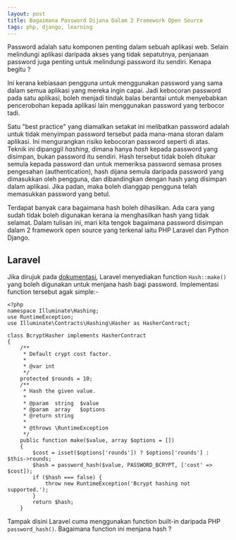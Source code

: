 ```yaml
---
layout: post
title: Bagaimana Password Dijana Dalam 2 Framework Open Source
tags: php, django, learning
---
```


Password adalah satu komponen penting dalam sebuah aplikasi web. Selain melindungi aplikasi daripada akses yang tidak sepatutnya, penjanaan password juga penting untuk melindungi password itu sendiri. Kenapa begitu ?

Ini kerana kebiasaan pengguna untuk menggunakan password yang sama dalam semua aplikasi yang mereka ingin capai. Jadi kebocoran password pada satu aplikasi, boleh menjadi tindak balas berantai untuk menyebabkan pencerobohan kepada aplikasi lain menggunakan password yang terbocor tadi.

Satu "best practice" yang diamalkan setakat ini melibatkan password adalah untuk tidak menyimpan password tersebut pada mana-mana storan dalam aplikasi. Ini mengurangkan risiko kebocoran password seperti di atas. Teknik ini dipanggil _hashing_, dimana hanya _hash_ kepada password yang disimpan, bukan password itu sendiri. Hash tersebut tidak boleh ditukar semula kepada password dan untuk memeriksa password semasa proses pengesahan (authentication), hash dijana semula daripada password yang dimasukkan oleh pengguna, dan dibandingkan dengan hash yang disimpan dalam aplikasi. Jika padan, maka boleh dianggap pengguna telah memasukkan password yang betul.

Terdapat banyak cara bagaimana hash boleh dihasilkan. Ada cara yang sudah tidak boleh digunakan kerana ia menghasilkan hash yang tidak selamat. Dalam tulisan ini, mari kita tengok bagaimana password disimpan dalam 2 framework open source yang terkenal iaitu PHP Laravel dan Python Django.

## Laravel
Jika dirujuk pada [dokumentasi][1], Laravel menyediakan function `Hash::make()` yang boleh digunakan untuk menjana hash bagi password. Implementasi function tersebut agak simple:-

```
<?php
namespace Illuminate\Hashing;
use RuntimeException;
use Illuminate\Contracts\Hashing\Hasher as HasherContract;

class BcryptHasher implements HasherContract
{
    /**
     * Default crypt cost factor.
     *
     * @var int
     */
    protected $rounds = 10;
    /**
     * Hash the given value.
     *
     * @param  string  $value
     * @param  array   $options
     * @return string
     *
     * @throws \RuntimeException
     */
    public function make($value, array $options = [])
    {
        $cost = isset($options['rounds']) ? $options['rounds'] : $this->rounds;
        $hash = password_hash($value, PASSWORD_BCRYPT, ['cost' => $cost]);
        if ($hash === false) {
            throw new RuntimeException('Bcrypt hashing not supported.');
        }
        return $hash;
    }
```
Tampak disini Laravel cuma menggunakan function built-in daripada PHP `password_hash()`. Bagaimana function ini menjana hash ?

[1]:https://laravel.com/docs/5.3/hashing
